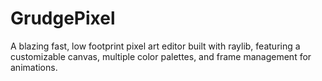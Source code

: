 # GrudgePixel
A blazing fast, low footprint pixel art editor built with raylib, featuring a customizable canvas, multiple color palettes, and frame management for animations. 
